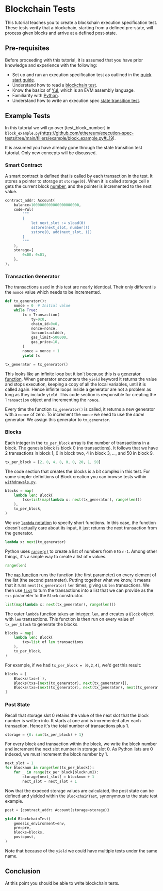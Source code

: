 # Blockchain Tests

This tutorial teaches you to create a blockchain execution specification test. These tests verify that a blockchain, starting from a defined pre-state, will process given blocks and arrive at a defined post-state.


## Pre-requisites

Before proceeding with this tutorial, it is assumed that you have prior knowledge and experience with the following:

- Set up and run an execution specification test as outlined in the [quick start guide](../getting_started/quick_start.md).
- Understand how to read a [blockchain test](https://ethereum-tests.readthedocs.io/en/latest/test_filler/blockchain_filler.html).
- Know the basics of [Yul](https://docs.soliditylang.org/en/latest/yul.html), which is an EVM assembly language.
- Familiarity with [Python](https://docs.python.org/3/tutorial/).
- Understand how to write an execution spec [state transition test](./state_transition.md).


## Example Tests

In this tutorial we will go over [test_block_number] in `block_example.py`(https://github.com/ethereum/execution-spec-tests/tree/main/fillers/example/block_example.py#L19).

It is assumed you have already gone through the state transition test tutorial. Only new concepts will be discussed.


### Smart Contract

A smart contract is defined that is called by each transaction in the test. It stores a pointer to storage at `storage[0]`. When it is called storage cell `0` gets the current block [number](https://www.evm.codes/#43?fork=merge), and the pointer is incremented to the next value.


```python
contract_addr: Account(
    balance=1000000000000000000000,
    code=Yul(
        """
        {
            let next_slot := sload(0)
            sstore(next_slot, number())
            sstore(0, add(next_slot, 1))
        }
        """
    ),
    storage={
        0x00: 0x01,
    },
),
```


### Transaction Generator

The transactions used in this test are nearly identical. Their only different is the `nonce` value which needs to be incremented. 

```python
def tx_generator():
    nonce = 0  # Initial value
    while True:
        tx = Transaction(
            ty=0x0,
            chain_id=0x0,
            nonce=nonce,
            to=contractAddr,
            gas_limit=500000,
            gas_price=10,
        )
        nonce = nonce + 1
        yield tx

tx_generator = tx_generator()
```

This looks like an infinite loop but it isn't because this is a [generator function](https://wiki.python.org/moin/Generators). When generator encounters the `yield` keyword it returns the value and stops execution, keeping a copy of all the local variables, until it is called again. Hence infinite loops inside a generator are not a problem as long as they include `yield`. This code section is responsible for creating the `Transaction` object and incrementing the `nonce`.


Every time the function `tx_generator()` is called, it returns a new generator with a `nonce` of zero. To increment the `nonce` we need to use the *same* generator. We assign this generator to `tx_generator`.


### Blocks

Each integer in the `tx_per_block` array is the number of transactions in a block. The genesis block is block 0 (no transactions). It follows that we have 2 transactions in block 1, 0 in block two, 4 in block 3, ..., and 50 in block 9.

```python
tx_per_block = [2, 0, 4, 8, 0, 0, 20, 1, 50]
```

The code section that creates the blocks is a bit complex in this test. For some simpler definitions of Block creation you can browse tests within [`withdrawals.py`](https://github.com/ethereum/execution-spec-tests/blob/main/fillers/withdrawals/withdrawals.py).

```python
blocks = map(
    lambda len: Block(
        txs=list(map(lambda x: next(tx_generator), range(len)))
    ),
    tx_per_block,
)
```

We use [`lambda` notation](https://www.w3schools.com/python/python_lambda.asp) to specify short functions. In this case, the function doesn't actually care about its input, it just returns the next transaction from the generator.

```python
lambda x: next(tx_generator)
```

Python uses [`range(n)`](https://www.w3schools.com/python/ref_func_range.asp) to create a list of numbers from `0` to `n-1`. Among other things, it's a simple way to create a list of `n` values.

```python
range(len)
```

The [`map` function](https://www.w3schools.com/python/ref_func_map.asp) runs the function (the first parameter) on every element of the list (the second parameter). Putting together what we know, it means that it runs `next(tx_generator)` `len` times, giving us `len` transactions. We then use [`list`](https://www.w3schools.com/python/python_lists.asp) to turn the transactions into a list that we can provide as the `txs` parameter to the `Block` constructor.

```python
list(map(lambda x: next(tx_generator), range(len)))
```

The outer `lambda` function takes an integer, `len`, and creates a `Block` object with `len` transactions. This function is then run on every value of `tx_per_block` to generate the blocks.

```python
blocks = map(
    lambda len: Block(
        txs=list of len transactions
    ),
    tx_per_block,
)
```

For example, if we had `tx_per_block = [0,2,4]`, we'd get this result:

```python
blocks = [
    Blocks(txs=[]),
    Blocks(txs=[next(tx_generator), next(tx_generator)]),
    Blocks(txs=[next(tx_generator), next(tx_generator), next(tx_generator), next(tx_generator)])        
]
```


### Post State

Recall that storage slot 0 retains the value of the next slot that the block number is written into. It starts at one and is incremented after each transaction. Hence it's the total number of transactions plus 1.

```python
storage = {0: sum(tx_per_block) + 1}
```

For every block and transaction within the block, we write the block number and increment the next slot number in storage slot 0. As Python lists are 0 indexed, we must increment the block number by 1.

```python
next_slot = 1
for blocknum in range(len(tx_per_block)):
    for _ in range(tx_per_block[blocknum]):
        storage[next_slot] = blocknum + 1
        next_slot = next_slot + 1
``` 

Now that the expeced storage values are calculated, the post state can be defined and yielded within the `BlockchainTest`, synonymous to the state test example.

```python
post = {contract_addr: Account(storage=storage)}

yield BlockchainTest(
    genesis_environment=env,
    pre=pre,
    blocks=blocks,
    post=post,
)
```

Note that because of the `yield` we could have multiple tests under the same name.

## Conclusion

At this point you should be able to write blockchain tests.
